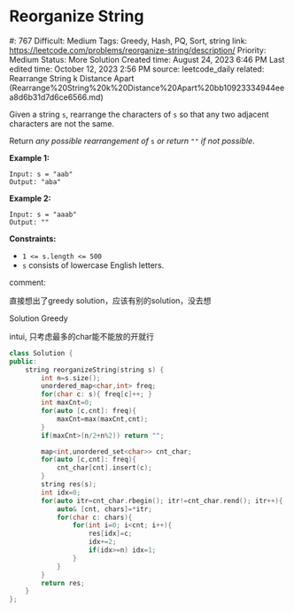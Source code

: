 # Reorganize String

#: 767
Difficult: Medium
Tags: Greedy, Hash, PQ, Sort, string
link: https://leetcode.com/problems/reorganize-string/description/
Priority: Medium
Status: More Solution
Created time: August 24, 2023 6:46 PM
Last edited time: October 12, 2023 2:56 PM
source: leetcode_daily
related: Rearrange String k Distance Apart (Rearrange%20String%20k%20Distance%20Apart%20bb10923334944eea8d6b31d7d6ce6566.md)

Given a string `s`, rearrange the characters of `s` so that any two adjacent characters are not the same.

Return *any possible rearrangement of* `s` *or return* `""` *if not possible*.

**Example 1:**

```
Input: s = "aab"
Output: "aba"

```

**Example 2:**

```
Input: s = "aaab"
Output: ""

```

**Constraints:**

- `1 <= s.length <= 500`
- `s` consists of lowercase English letters.

comment:

直接想出了greedy solution，应该有别的solution，没去想

Solution Greedy

intui, 只考虑最多的char能不能放的开就行

```cpp
class Solution {
public:
    string reorganizeString(string s) {
        int n=s.size();
        unordered_map<char,int> freq;
        for(char c: s){ freq[c]++; }
        int maxCnt=0;
        for(auto [c,cnt]: freq){
            maxCnt=max(maxCnt,cnt);
        }
        if(maxCnt>(n/2+n%2)) return "";

        map<int,unordered_set<char>> cnt_char;
        for(auto [c,cnt]: freq){
            cnt_char[cnt].insert(c);
        }
        string res(s);
        int idx=0;
        for(auto itr=cnt_char.rbegin(); itr!=cnt_char.rend(); itr++){
            auto& [cnt, chars]=*itr;
            for(char c: chars){
                for(int i=0; i<cnt; i++){
                    res[idx]=c;
                    idx+=2;
                    if(idx>=n) idx=1;
                }
            }
        }
        return res;
    }
};
```